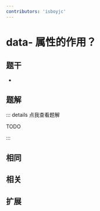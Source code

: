 ```yaml
---
contributors: 'isboyjc'
---
```


# data- 属性的作用？


## 题干

- 



## 题解

::: details 点我查看题解

  TODO

:::



## 相同


## 相关


## 扩展

